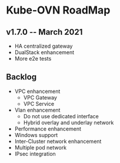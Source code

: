 # Kube-OVN RoadMap

## v1.7.0 -- March 2021

* HA centralized gateway
* DualStack enhancement
* More e2e tests

## Backlog
* VPC enhancement
    * VPC Gateway
    * VPC Service
* Vlan enhancement
    * Do not use dedicated interface
    * Hybrid overlay and underlay network
* Performance enhancement
* Windows support
* Inter-Cluster network enhancement
* Multiple pod network
* IPsec integration
